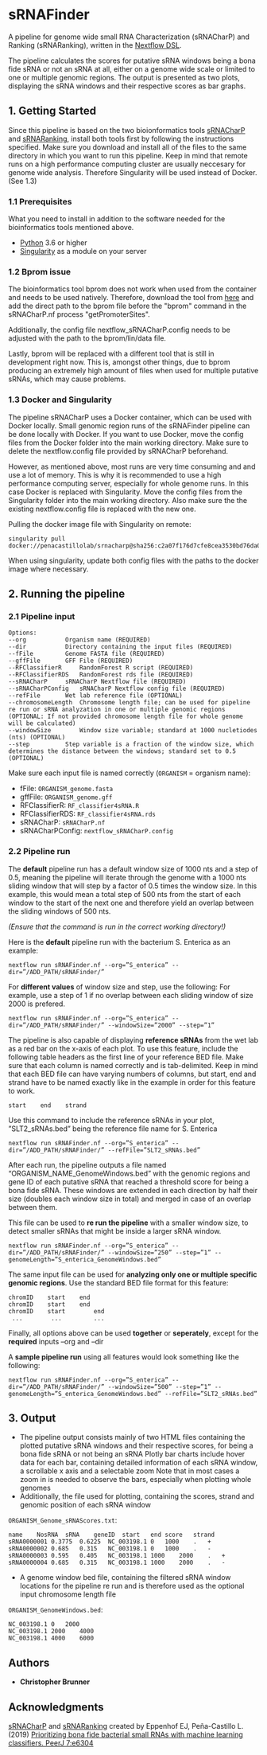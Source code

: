 # sRNAFinder

A pipeline for genome wide small RNA Characterization (sRNACharP) and Ranking (sRNARanking), written in the [Nextflow DSL](http://nextflow.io).

The pipeline calculates the scores for putative sRNA windows being a bona fide sRNA or not an sRNA at all, either on a genome wide scale or limited to one or multiple genomic regions. The output is presented as two plots, displaying the sRNA windows and their respective scores as bar graphs.

## 1. Getting Started

Since this pipeline is based on the two bioionformatics tools [sRNACharP](https://github.com/BioinformaticsLabAtMUN/sRNACharP) and [sRNARanking](https://github.com/BioinformaticsLabAtMUN/sRNARanking), install both tools first by following the instructions specified.
Make sure you download and install all of the files to the same directory in which you want to run this pipeline.
Keep in mind that remote runs on a high performance computing cluster are usually neccesary for genome wide analysis. Therefore Singularity will be used instead of Docker. (See 1.3)

### 1.1 Prerequisites

What you need to install in addition to the software needed for the bioinformatics tools mentioned above.

* [Python](https://www.python.org) 3.6 or higher
* [Singularity](https://sylabs.io/docs/) as a module on your server

### 1.2 Bprom issue

The bioinformatics tool bprom does not work when used from the container and needs to be used natively. Therefore, download the tool from [here](http://www.softberry.com/berry.phtml?topic=fdp.htm&no_menu=on) and add the direct path to the bprom file before the "bprom" command in the sRNACharP.nf process "getPromoterSites".

Additionally, the config file nextflow_sRNACharP.config needs to be adjusted with the path to the bprom/lin/data file.

Lastly, bprom will be replaced with a different tool that is still in development right now. This is, amongst other things, due to bprom producing an extremely high amount of files when used for multiple putative sRNAs, which may cause problems.

### 1.3 Docker and Singularity

The pipeline sRNACharP uses a Docker container, which can be used with Docker locally. Small genomic region runs of the sRNAFinder pipeline can be done locally with Docker. If you want to use Docker, move the config files from the Docker folder into the main working directory.  Make sure to delete the nextflow.config file provided by sRNACharP beforehand.

However, as mentioned above, most runs are very time consuming and and use a lot of memory. This is why it is recommended to use a high performance computing server, especially for whole genome runs. In this case Docker is replaced with Singularity.
Move the config files from the Singularity folder into the main working directory. Also make sure the the existing nextflow.config file is replaced with the new one.

Pulling the docker image file with Singularity on remote:

```
singularity pull docker://penacastillolab/srnacharp@sha256:c2a07f176d7cfe8cea3530bd76da05b30b182cdfe4d4b878f7d90e81f2d6a5f3
```
When using singularity, update both config files with the paths to the docker image where necessary.

## 2. Running the pipeline

### 2.1 Pipeline input
```
Options:
--org			Organism name (REQUIRED)
--dir			Directory containing the input files (REQUIRED)
--fFile			Genome FASTA file (REQUIRED)
--gffFile		GFF File (REQUIRED)
--RFClassifierR		RandomForest R script (REQUIRED)
--RFClassifierRDS	RandomForest rds file (REQUIRED)
--sRNACharP		sRNACharP Nextflow file (REQUIRED)
--sRNACharPConfig	sRNACharP Nextflow config file (REQUIRED)
--refFile		Wet lab reference file (OPTIONAL)
--chromosomeLength	Chromosome length file; can be used for pipeline re run or sRNA analyzation in one or multiple genomic regions (OPTIONAL: If not provided chromosome length file for whole genome will be calculated)
--windowSize		Window size variable; standard at 1000 nucletiodes (nts) (OPTIONAL)
--step			Step variable is a fraction of the window size, which determines the distance between the windows; standard set to 0.5 (OPTIONAL)
```
Make sure each input file is named correctly (```ORGANISM``` = organism name):

* fFile:             ```ORGANISM_genome.fasta```
* gffFile:           ```ORGANISM_genome.gff```
* RFClassifierR:	```RF_classifier4sRNA.R```
* RFClassifierRDS:	```RF_classifier4sRNA.rds```
* sRNACharP:		```sRNACharP.nf```
* sRNACharPConfig:	```nextflow_sRNACharP.config```

### 2.2 Pipeline run

The **default** pipeline run has a default window size of 1000 nts and a step of 0.5, meaning the pipeline will iterate through the genome with a 1000 nts sliding window that will step by a factor of 0.5 times the window size. In this example, this would mean a total step of 500 nts from the start of each window to the start of the next one and therefore yield an overlap between the sliding windows of 500 nts.

*(Ensure that the command is run in the correct working directory!)*

Here is the **default** pipeline run with the bacterium S. Enterica as an example:

```
nextflow run sRNAFinder.nf --org=”S_enterica” --dir=”/ADD_PATH/sRNAFinder/”
```
For **different values** of window size and step, use the following:
For example, use a step of 1 if no overlap between each sliding window of size 2000 is prefered.

```
nextflow run sRNAFinder.nf --org=”S_enterica” --dir=”/ADD_PATH/sRNAFinder/” --windowSize=”2000” --step=”1”
```
The pipeline is also capable of displaying **reference sRNAs** from the wet lab as a red bar on the x-axis of each plot.
To use this feature, include the following table headers as the first line of your reference BED file. Make sure that each column is named correctly and is tab-delimited. Keep in mind that each BED file can have varying numbers of columns, but start, end and strand have to be named exactly like in the example in order for this feature to work.

```
start    end    strand
```

Use this command to include the reference sRNAs in your plot, ”SLT2_sRNAs.bed” being the reference file name for S. Enterica

```
nextflow run sRNAFinder.nf --org=”S_enterica” --dir=”/ADD_PATH/sRNAFinder/” --refFile=”SLT2_sRNAs.bed”
```

After each run, the pipeline outputs a file named “ORGANISM_NAME_GenomeWindows.bed” with the genomic regions and gene ID of each putative sRNA that reached a threshold score for being a bona fide sRNA. These windows are extended in each direction by half their size (doubles each window size in total) and merged in case of an overlap between them.

This file can be used to **re run the pipeline** with a smaller window size, to detect smaller sRNAs that might be inside a larger sRNA window.

```
nextflow run sRNAFinder.nf --org=”S_enterica” --dir=”/ADD_PATH/sRNAFinder/” --windowSize=”250” --step=”1” --genomeLength=”S_enterica_GenomeWindows.bed”
```
The same input file can be used for **analyzing only one or multiple specific genomic regions**. Use the standard BED file format for this feature:

```
chromID    start	end
chromID	   start	end
chromID    start    	end
 ...        ...     	...
```
Finally, all options above can be used **together** or **seperately**, except for the **required** inputs –org and –dir

A **sample pipeline run** using all features would look something like the following:
```
nextflow run sRNAFinder.nf --org=”S_enterica” --dir=”/ADD_PATH/sRNAFinder/” --windowSize=”500” --step=”1” --genomeLength=”S_enterica_GenomeWindows.bed” --refFile=”SLT2_sRNAs.bed”
```

## 3. Output

* The pipeline output consists mainly of two HTML files containing the plotted putative sRNA windows and their respective scores, for being a bona fide sRNA or not being an sRNA
Plotly bar charts include hover data for each bar, containing detailed information of each sRNA window, a scrollable x axis and a selectable zoom
Note that in most cases a zoom in is needed to observe the bars, especially when plotting whole genomes
* Additionally, the file used for plotting, containing the scores, strand and genomic position of each sRNA window 

```ORGANISM_Genome_sRNAScores.txt```:
```
name	NosRNA	sRNA	geneID	start	end	score	strand
sRNA0000001	0.3775	0.6225	NC_003198.1	0	1000	.	+
sRNA0000002	0.685	0.315	NC_003198.1	0	1000	.	-
sRNA0000003	0.595	0.405	NC_003198.1	1000	2000	.	+
sRNA0000004	0.685	0.315	NC_003198.1	1000	2000	.	-
```
* A genome window bed file, containing the filtered sRNA window locations for the pipeline re run and is therefore used as the optional input chromosome length file

```ORGANISM_GenomeWindows.bed```:

```
NC_003198.1	0	2000
NC_003198.1	2000	4000
NC_003198.1	4000	6000
```

## Authors

* **Christopher Brunner**

## Acknowledgments

[sRNACharP](https://github.com/BioinformaticsLabAtMUN/sRNACharP) and [sRNARanking](https://github.com/BioinformaticsLabAtMUN/sRNARanking) created by Eppenhof EJ, Peña-Castillo L.
(2019) [Prioritizing bona fide bacterial small RNAs with machine learning classifiers. PeerJ 7:e6304](https://peerj.com/articles/6304/)
